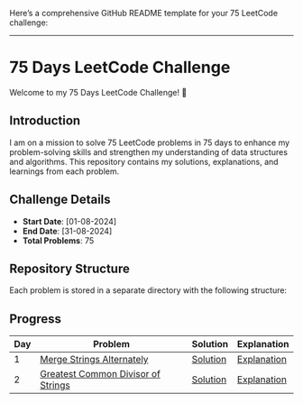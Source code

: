 Here’s a comprehensive GitHub README template for your 75 LeetCode challenge:

---

# 75 Days LeetCode Challenge

Welcome to my 75 Days LeetCode Challenge! 🚀

## Introduction

I am on a mission to solve 75 LeetCode problems in 75 days to enhance my problem-solving skills and strengthen my understanding of data structures and algorithms. This repository contains my solutions, explanations, and learnings from each problem.

## Challenge Details

- **Start Date**: [01-08-2024]
- **End Date**: [31-08-2024]
- **Total Problems**: 75

## Repository Structure

Each problem is stored in a separate directory with the following structure:

## Progress

| Day | Problem | Solution | Explanation |
|-----|---------|----------|-------------|
| 1   | [Merge Strings Alternately](./Day1/Merge_Strings_Alternately/Problem.md) | [Solution](./Day1/Merge_Strings_Alternately/Solution.py) | [Explanation](./Day1/Merge_Strings_Alternately/Explanation.md) |
| 2   | [Greatest Common Divisor of Strings](./Day2/Greatest_Common_Divisor_of_Strings/Problem.md) | [Solution](./Day2/Greatest_Common_Divisor_of_Strings/Solution.py) | [Explanation](./Day2/Greatest_Common_Divisor_of_Strings/Explanation.md) |


